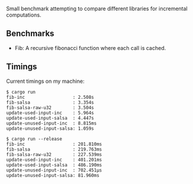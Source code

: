 Small benchmark attempting to compare different libraries for incremental computations.

## Benchmarks

- Fib: A recursive fibonacci function where each call is cached.

## Timings

Current timings on my machine:

```
$ cargo run
fib-inc                  : 2.508s
fib-salsa                : 3.354s
fib-salsa-raw-u32        : 3.504s
update-used-input-inc    : 5.964s
update-used-input-salsa  : 4.447s
update-unused-input-inc  : 8.815ms
update-unused-input-salsa: 1.059s

$ cargo run --release
fib-inc                  : 201.810ms
fib-salsa                : 219.763ms
fib-salsa-raw-u32        : 227.539ms
update-used-input-inc    : 401.201ms
update-used-input-salsa  : 486.190ms
update-unused-input-inc  : 702.451µs
update-unused-input-salsa: 81.960ms
```

